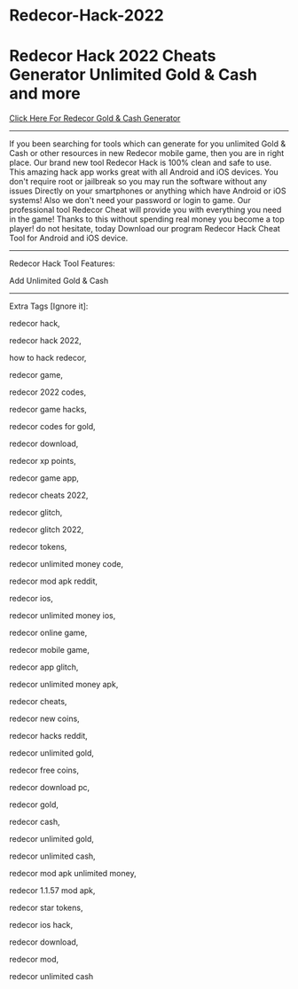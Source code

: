 # Redecor-Hack-2022

# Redecor Hack 2022 Cheats Generator Unlimited Gold & Cash and more

[Click Here For Redecor Gold & Cash Generator](https://gamergeek.xyz/cofb/)

----

If you been searching for tools which can generate for you unlimited Gold & Cash or other resources in new Redecor mobile game, then you are in right place. Our brand new tool Redecor Hack is 100% clean and safe to use. This amazing hack app works great with all Android and iOS devices. You don't require root or jailbreak so you may run the software without any issues Directly on your smartphones or anything which have Android or iOS systems! Also we don't need your password or login to game. Our professional tool Redecor Cheat will provide you with everything you need in the game! Thanks to this without spending real money you become a top player! do not hesitate, today Download our program Redecor Hack Cheat Tool for Android and iOS device.

----

Redecor Hack Tool Features:

Add Unlimited Gold & Cash

---

Extra Tags [Ignore it]:

redecor hack,

redecor hack 2022,

how to hack redecor,

redecor game,

redecor 2022 codes,

redecor game hacks,

redecor codes for gold,

redecor download,

redecor xp points,

redecor game app,

redecor cheats 2022,

redecor glitch,

redecor glitch 2022,

redecor tokens,

redecor unlimited money code,

redecor mod apk reddit,

redecor ios,

redecor unlimited money ios,

redecor online game,

redecor mobile game,

redecor app glitch,

redecor unlimited money apk,

redecor cheats,

redecor new coins,

redecor hacks reddit,

redecor unlimited gold,

redecor free coins,

redecor download pc,

redecor gold,

redecor cash,

redecor unlimited gold,

redecor unlimited cash,

redecor mod apk unlimited money,

redecor 1.1.57 mod apk,

redecor star tokens,

redecor ios hack,

redecor download,

redecor mod,

redecor unlimited cash
